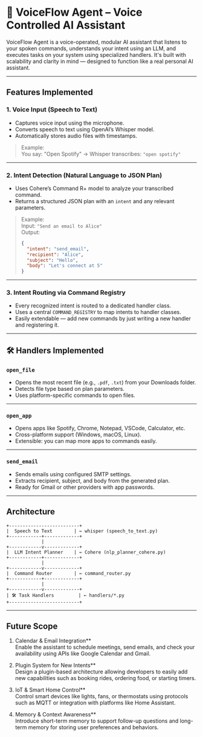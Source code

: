 # 🧠 VoiceFlow Agent – Voice Controlled AI Assistant

VoiceFlow Agent is a voice-operated, modular AI assistant that listens to your spoken commands, understands your intent using an LLM, and executes tasks on your system using specialized handlers. It's built with scalability and clarity in mind — designed to function like a real personal AI assistant.

---

##  Features Implemented

###  1. Voice Input (Speech to Text)
- Captures voice input using the microphone.
- Converts speech to text using OpenAI’s Whisper model.
- Automatically stores audio files with timestamps.

> Example:  
> You say: "Open Spotify" → Whisper transcribes: `"open spotify"`

---

###  2. Intent Detection (Natural Language to JSON Plan)
- Uses Cohere’s Command R+ model to analyze your transcribed command.
- Returns a structured JSON plan with an `intent` and any relevant parameters.

> Example:  
> Input: `"Send an email to Alice"`  
> Output:  
> ```json
> {
>   "intent": "send_email",
>   "recipient": "Alice",
>   "subject": "Hello",
>   "body": "Let's connect at 5"
> }
> ```

---

###  3. Intent Routing via Command Registry
- Every recognized intent is routed to a dedicated handler class.
- Uses a central `COMMAND_REGISTRY` to map intents to handler classes.
- Easily extendable — add new commands by just writing a new handler and registering it.

---

## 🛠️ Handlers Implemented

###  `open_file`
- Opens the most recent file (e.g., `.pdf`, `.txt`) from your Downloads folder.
- Detects file type based on plan parameters.
- Uses platform-specific commands to open files.

---

###  `open_app`
- Opens apps like Spotify, Chrome, Notepad, VSCode, Calculator, etc.
- Cross-platform support (Windows, macOS, Linux).
- Extensible: you can map more apps to commands easily.

---

###  `send_email`
- Sends emails using configured SMTP settings.
- Extracts recipient, subject, and body from the generated plan.
- Ready for Gmail or other providers with app passwords.

---

##  Architecture

```text
+--------------------------+
|  Speech to Text        | ← whisper (speech_to_text.py)
+------------+-------------+
             |
+------------v-------------+
|  LLM Intent Planner    | ← Cohere (nlp_planner_cohere.py)
+------------+-------------+
             |
+------------v-------------+
|  Command Router        | ← command_router.py
+------------+-------------+
             |
+------------v-------------+
| 🛠 Task Handlers         | ← handlers/*.py
+--------------------------+

```
---

##  Future Scope

1.  Calendar & Email Integration**  
   Enable the assistant to schedule meetings, send emails, and check your availability using APIs like Google Calendar and Gmail.

2.  Plugin System for New Intents**  
   Design a plugin-based architecture allowing developers to easily add new capabilities such as booking rides, ordering food, or starting timers.

3.  IoT & Smart Home Control**  
   Control smart devices like lights, fans, or thermostats using protocols such as MQTT or integration with platforms like Home Assistant.

4.  Memory & Context Awareness**  
   Introduce short-term memory to support follow-up questions and long-term memory for storing user preferences and behaviors.
